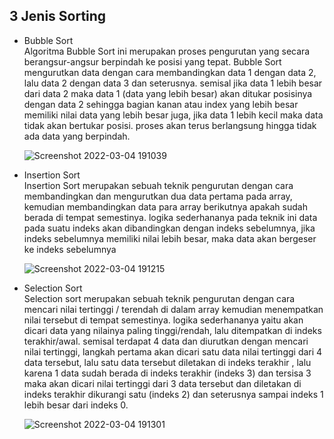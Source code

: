 ## 3 Jenis Sorting

- Bubble Sort  
	Algoritma Bubble Sort ini merupakan proses pengurutan yang secara berangsur-angsur berpindah ke posisi yang tepat. Bubble Sort mengurutkan data dengan cara membandingkan data 1 dengan data 2, lalu data 2 dengan data 3 dan seterusnya. semisal jika data 1 lebih besar dari data 2 maka data 1 (data yang lebih besar) akan ditukar posisinya dengan data 2 sehingga bagian kanan atau index yang lebih besar memiliki nilai data yang lebih besar juga, jika data 1 lebih kecil maka data tidak akan bertukar posisi. proses akan terus berlangsung hingga tidak ada data yang berpindah.
	
	![Screenshot 2022-03-04 191039](https://user-images.githubusercontent.com/93828626/156765878-aad1e595-3231-4d41-ac44-1cb623cb1cd6.jpg)



- Insertion Sort  
	Insertion Sort merupakan sebuah teknik pengurutan dengan cara membandingkan dan mengurutkan dua data pertama pada array, kemudian membandingkan data para array berikutnya apakah sudah berada di tempat semestinya. logika sederhananya pada teknik ini data pada suatu indeks akan dibandingkan dengan indeks sebelumnya, jika indeks sebelumnya memiliki nilai lebih besar, maka data akan bergeser ke indeks sebelumnya

	![Screenshot 2022-03-04 191215](https://user-images.githubusercontent.com/93828626/156765919-b9261a24-98a0-4336-84fa-14e76795778c.jpg)



- Selection Sort  
	Selection sort merupakan sebuah teknik pengurutan dengan cara mencari nilai tertinggi / terendah di dalam array kemudian menempatkan nilai tersebut di tempat semestinya. logika sederhananya yaitu  akan dicari data yang nilainya paling tinggi/rendah, lalu ditempatkan di indeks terakhir/awal. semisal terdapat 4 data dan diurutkan dengan mencari nilai tertinggi, langkah pertama akan dicari satu data nilai tertinggi dari 4 data tersebut, lalu satu data tersebut diletakan di indeks terakhir , lalu karena 1 data sudah berada di indeks terakhir (indeks 3) dan tersisa 3 maka akan dicari nilai tertinggi dari 3 data tersebut dan diletakan di indeks terakhir dikurangi satu (indeks 2) dan seterusnya sampai indeks 1 lebih besar dari indeks 0.
	
	![Screenshot 2022-03-04 191301](https://user-images.githubusercontent.com/93828626/156765933-ce0659a1-305c-4528-adeb-eac38dd0a389.jpg)
